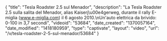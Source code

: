 {
    "title": "Tesla Roadster 2.5 sul Menador",
    "description": "La Tesla Roadster 2.5 sulla salita del Menador, alias Kaiserj\u00e4gerweg, durante il rally E-miglia (www.e-miglia.com) il 6 agosto 2010.\nUn'auto elettrica da brivido: 0-100 in 3,7 secondi",
    "videoid": "53684",
    "date_created": "1370057164",
    "date_modified": "1418180959",
    "type": "captivate",
    "layout": "video",
    "url": "\/v\/tesla-roadster-2-5-sul-menador\/53684"
}